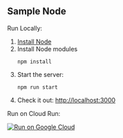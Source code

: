 Sample Node
-----------

Run Locally:
1. [Install Node](https://nodejs.org/en/download/)
1. Install Node modules
    ```
    npm install
    ```
1. Start the server:
    ```
    npm run start
    ```
1. Check it out: [http://localhost:3000](http://localhost:3000)

Run on Cloud Run:

[![Run on Google Cloud](https://deploy.cloud.run/button.svg)](https://deploy.cloud.run/?cloudshell_context=cloudrun-gbp)


